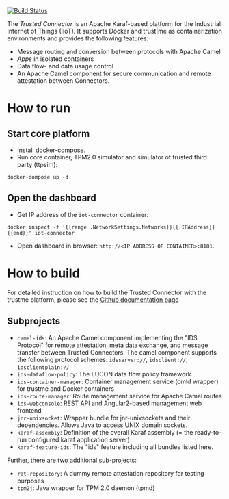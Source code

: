 [![Build Status](https://travis-ci.org/industrial-data-space/trusted-connector.svg?branch=develop)](https://travis-ci.org/industrial-data-space/trusted-connector)

The _Trusted Connector_ is an Apache Karaf-based platform for the Industrial Internet of Things (IIoT). It supports Docker and trust|me as containerization environments and provides the following features:

* Message routing and conversion between protocols with Apache Camel
* _Apps_ in isolated containers
* Data flow- and data usage control
* An Apache Camel component for secure communication and remote attestation between Connectors.

# How to run

## Start core platform
* Install docker-compose.
* Run core container, TPM2.0 simulator and simulator of trusted third party (ttpsim):
```
docker-compose up -d
```

## Open the dashboard

* Get IP address of the `iot-connector` container: 
```
docker inspect -f '{{range .NetworkSettings.Networks}}{{.IPAddress}}{{end}}' iot-connector
```
* Open dashboard in browser: `http://<IP ADDRESS OF CONTAINER>:8181`.


# How to build

For detailed instruction on how to build the Trusted Connector with the trustme platform, please see the [Github documentation page](https://industrial-data-space.github.io/trusted-connector-documentation/docs/dev_core/)

## Subprojects

* `camel-ids`: An Apache Camel component implementing the "IDS Protocol" for remote attestation, meta data exchange, and message transfer between Trusted Connectors. The camel component supports the following protocol schemes: `idsserver://`, `idsclient://`, `idsclientplain://`
* `ids-dataflow-policy`: The LUCON data flow policy framework
* `ids-container-manager`: Container management service (cmld wrapper) for trustme and Docker containers
* `ids-route-manager`: Route management service for Apache Camel routes
* `ids-webconsole`: REST API and Angular2-based management web frontend
* `jnr-unixsocket`: Wrapper bundle for jnr-unixsockets and their dependencies. Allows Java to access UNIX domain sockets.
* `karaf-assembly`: Definition of the overall Karaf assembly (= the ready-to-run configured karaf application server)
* `karaf-feature-ids`: The "ids" feature including all bundles listed here.

Further, there are two additional sub-projects:

* `rat-repository`: A dummy remote attestation repository for testing purposes
* `tpm2j`: Java wrapper for TPM 2.0 daemon (tpmd)
